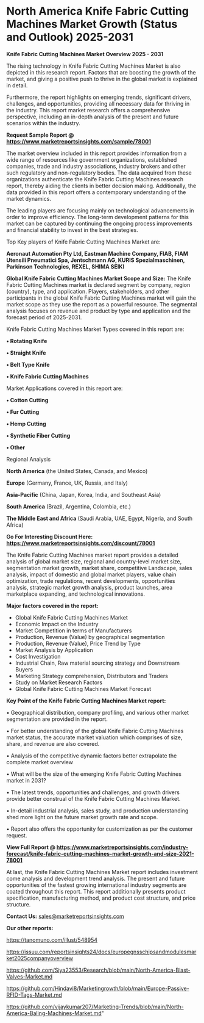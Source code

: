 # North America Knife Fabric Cutting Machines Market Growth (Status and Outlook) 2025-2031

<Strong> Knife Fabric Cutting Machines Market Overview 2025 - 2031</strong>

The rising technology in Knife Fabric Cutting Machines Market is also depicted in this research report. Factors that are boosting the growth of the market, and giving a positive push to thrive in the global market is explained in detail.

Furthermore, the report highlights on emerging trends, significant drivers, challenges, and opportunities, providing all necessary data for thriving in the industry. This report market research offers a comprehensive perspective, including an in-depth analysis of the present and future scenarios within the industry.

<strong>Request Sample Report @ <a href=https://www.marketreportsinsights.com/sample/78001>https://www.marketreportsinsights.com/sample/78001</a></strong>

The market overview included in this report provides information from a wide range of resources like government organizations, established companies, trade and industry associations, industry brokers and other such regulatory and non-regulatory bodies. The data acquired from these organizations authenticate the Knife Fabric Cutting Machines research report, thereby aiding the clients in better decision making. Additionally, the data provided in this report offers a contemporary understanding of the market dynamics.

The leading players are focusing mainly on technological advancements in order to improve efficiency. The long-term development patterns for this market can be captured by continuing the ongoing process improvements and financial stability to invest in the best strategies.

Top Key players of Knife Fabric Cutting Machines Market are:

<strong>Aeronaut Automation Pty Ltd, Eastman Machine Company, FIAB, FIAM Utensili Pneumatici Spa, Jentschmann AG, KURIS Spezialmaschinen, Parkinson Technologies, REXEL, SHIMA SEIKI</strong>

<strong><b>Global Knife Fabric Cutting Machines Market Scope and Size:</b></strong>
The Knife Fabric Cutting Machines market is declared segment by company, region (country), type, and application. Players, stakeholders, and other participants in the global Knife Fabric Cutting Machines market will gain the market scope as they use the report as a powerful resource. The segmental analysis focuses on revenue and product by type and application and the forecast period of 2025-2031.

Knife Fabric Cutting Machines Market Types covered in this report are:

<strong>• Rotating Knife

• Straight Knife

• Belt Type Knife

• Knife Fabric Cutting Machines</strong>

Market Applications covered in this report are:

<strong>• Cotton Cutting

• Fur Cutting

• Hemp Cutting

• Synthetic Fiber Cutting

• Other</strong> 

Regional Analysis

<strong>North America</strong> (the United States, Canada, and Mexico)

<strong>Europe</strong> (Germany, France, UK, Russia, and Italy)

<strong>Asia-Pacific</strong> (China, Japan, Korea, India, and Southeast Asia)

<strong>South America</strong> (Brazil, Argentina, Colombia, etc.)

<strong>The Middle East and Africa</strong> (Saudi Arabia, UAE, Egypt, Nigeria, and South Africa)

<strong>Go For Interesting Discount Here: <a href=https://www.marketreportsinsights.com/discount/78001>https://www.marketreportsinsights.com/discount/78001</a></strong>

The Knife Fabric Cutting Machines market report provides a detailed analysis of global market size, regional and country-level market size, segmentation market growth, market share, competitive Landscape, sales analysis, impact of domestic and global market players, value chain optimization, trade regulations, recent developments, opportunities analysis, strategic market growth analysis, product launches, area marketplace expanding, and technological innovations.

<strong><b>Major factors covered in the report:</b></strong>
<ul>
  <li>Global Knife Fabric Cutting Machines Market </li>
  <li>Economic Impact on the Industry</li>
  <li>Market Competition in terms of Manufacturers</li>
  <li>Production, Revenue (Value) by geographical segmentation</li>
  <li>Production, Revenue (Value), Price Trend by Type</li>
  <li>Market Analysis by Application</li>
  <li>Cost Investigation</li>
  <li>Industrial Chain, Raw material sourcing strategy and Downstream Buyers</li>
  <li>Marketing Strategy comprehension, Distributors and Traders</li>
  <li>Study on Market Research Factors</li>
  <li>Global Knife Fabric Cutting Machines Market Forecast</li>
</ul>

<strong><b>Key Point of the Knife Fabric Cutting Machines Market report:</b></strong>

• Geographical distribution, company profiling, and various other market segmentation are provided in the report.

• For better understanding of the global Knife Fabric Cutting Machines market status, the accurate market valuation which comprises of size, share, and revenue are also covered.

• Analysis of the competitive dynamic factors better extrapolate the complete market overview

• What will be the size of the emerging Knife Fabric Cutting Machines market in 2031?

• The latest trends, opportunities and challenges, and growth drivers provide better construal of the Knife Fabric Cutting Machines Market.

• In-detail industrial analysis, sales study, and production understanding shed more light on the future market growth rate and scope.

• Report also offers the opportunity for customization as per the customer request.

<strong><b>View Full Report @ <a href=https://www.marketreportsinsights.com/industry-forecast/knife-fabric-cutting-machines-market-growth-and-size-2021-78001>https://www.marketreportsinsights.com/industry-forecast/knife-fabric-cutting-machines-market-growth-and-size-2021-78001</a></b></strong>


At last, the Knife Fabric Cutting Machines Market report includes investment come analysis and development trend analysis. The present and future opportunities of the fastest growing international industry segments are coated throughout this report. This report additionally presents product specification, manufacturing method, and product cost structure, and price structure.

<strong>Contact Us:</strong>
sales@marketreportsinsights.com

<strong>Our other reports:</strong>

<a href=https://tanomuno.com/illust/548954>https://tanomuno.com/illust/548954</a>

<a href=https://issuu.com/reportsinsights24/docs/europegnsschipsandmodulesmarket2025companyoverview>https://issuu.com/reportsinsights24/docs/europegnsschipsandmodulesmarket2025companyoverview</a>

<a href=https://github.com/Siya23553/Research/blob/main/North-America-Blast-Valves-Market.md>https://github.com/Siya23553/Research/blob/main/North-America-Blast-Valves-Market.md</a>

<a href=https://github.com/Hindavi8/Marketingrowth/blob/main/Europe-Passive-RFID-Tags-Market.md>https://github.com/Hindavi8/Marketingrowth/blob/main/Europe-Passive-RFID-Tags-Market.md</a>

<a href=https://github.com/vijaykumar207/Marketing-Trends/blob/main/North-America-Baling-Machines-Market.md>https://github.com/vijaykumar207/Marketing-Trends/blob/main/North-America-Baling-Machines-Market.md</a>"
